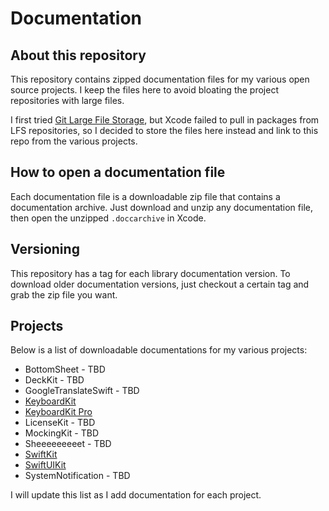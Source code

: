# Documentation


## About this repository

This repository contains zipped documentation files for my various open source projects. I keep the files here to avoid bloating the project repositories with large files. 

I first tried [Git Large File Storage](https://git-lfs.github.com), but Xcode failed to pull in packages from LFS repositories, so I decided to store the files here instead and link to this repo from the various projects.


## How to open a documentation file

Each documentation file is a downloadable zip file that contains a documentation archive. Just download and unzip any documentation file, then open the unzipped `.doccarchive` in Xcode.


## Versioning

This repository has a tag for each library documentation version. To download older documentation versions, just checkout a certain tag and grab the zip file you want.


## Projects

Below is a list of downloadable documentations for my various projects:

* BottomSheet - TBD
* DeckKit - TBD
* GoogleTranslateSwift - TBD
* [KeyboardKit](https://github.com/danielsaidi/Documentation/blob/main/Docs/KeyboardKit.doccarchive.zip?raw=true)
* [KeyboardKit Pro](https://github.com/danielsaidi/Documentation/blob/main/Docs/KeyboardKitPro.doccarchive.zip?raw=true)
* LicenseKit - TBD
* MockingKit - TBD
* Sheeeeeeeeet - TBD
* [SwiftKit](https://github.com/danielsaidi/Documentation/blob/main/Docs/SwiftKit.doccarchive.zip?raw=true)
* [SwiftUIKit](https://github.com/danielsaidi/Documentation/blob/main/Docs/SwiftUIKit.doccarchive.zip?raw=true)
* SystemNotification - TBD

I will update this list as I add documentation for each project.